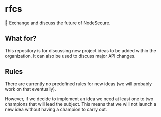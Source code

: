 # rfcs
💬 Exchange and discuss the future of NodeSecure.

## What for?

This repository is for discussing new project ideas to be added within the organization. It can also be used to discuss major API changes.

## Rules

There are currently no predefined rules for new ideas (we will probably work on that eventually).

However, if we decide to implement an idea we need at least one to two champions that will lead the subject. This means that we will not launch a new idea without having a champion to carry out.

